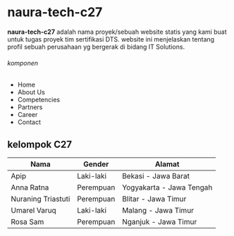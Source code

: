# naura-tech-c27

**naura-tech-c27** adalah nama proyek/sebuah website statis yang kami buat untuk tugas proyek tim sertifikasi DTS.
website ini menjelaskan tentang profil sebuah perusahaan yg bergerak di bidang IT Solutions.

###### komponen
* Home
* About Us
* Competencies
* Partners
* Career
* Contact

## kelompok C27
Nama  | Gender | Alamat
------------- | ------------- | ------------- 
Apip  | Laki-laki | Bekasi - Jawa Barat
Anna Ratna | Perempuan | Yogyakarta - Jawa Tengah
Nuraning Triastuti | Perempuan | Blitar - Jawa Timur
Umarel Varuq | Laki-laki | Malang - Jawa Timur
Rosa Sam | Perempuan | Nganjuk - Jawa Timur


